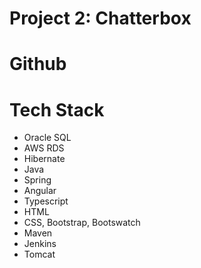 # Project 2: Chatterbox

# Github

# Tech Stack
 + Oracle SQL
 + AWS RDS
 + Hibernate
 + Java
 + Spring
 + Angular
 + Typescript
 + HTML
 + CSS, Bootstrap, Bootswatch
 + Maven
 + Jenkins
 + Tomcat
